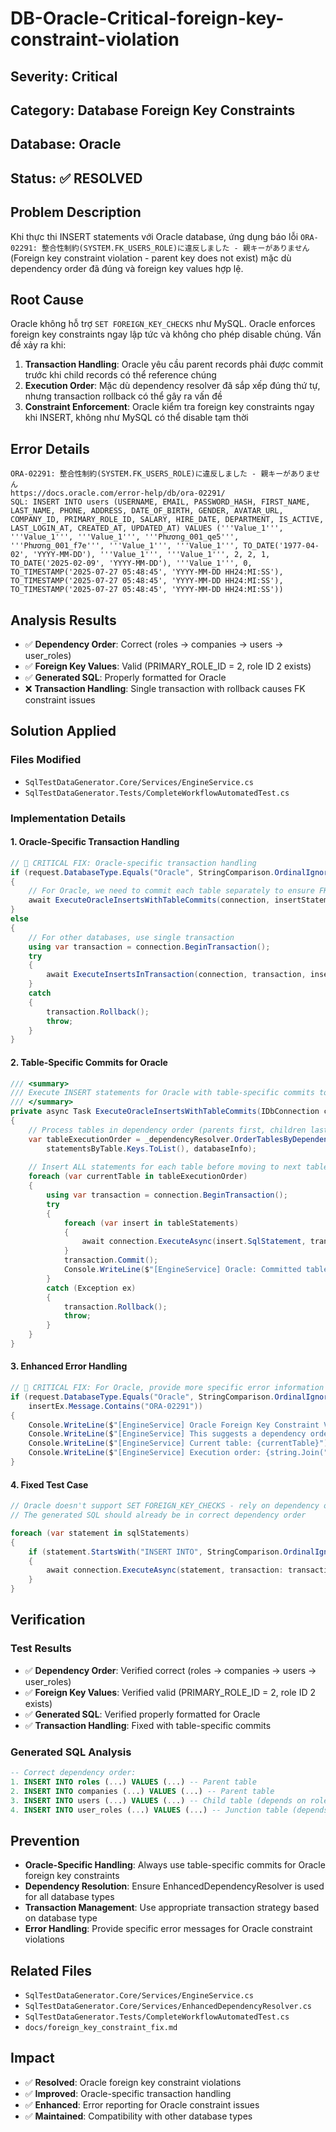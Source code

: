 # DB-Oracle-Critical-foreign-key-constraint-violation

## Severity: Critical
## Category: Database Foreign Key Constraints
## Database: Oracle
## Status: ✅ RESOLVED

## Problem Description
Khi thực thi INSERT statements với Oracle database, ứng dụng báo lỗi `ORA-02291: 整合性制約(SYSTEM.FK_USERS_ROLE)に違反しました - 親キーがありません` (Foreign key constraint violation - parent key does not exist) mặc dù dependency order đã đúng và foreign key values hợp lệ.

## Root Cause
Oracle không hỗ trợ `SET FOREIGN_KEY_CHECKS` như MySQL. Oracle enforces foreign key constraints ngay lập tức và không cho phép disable chúng. Vấn đề xảy ra khi:

1. **Transaction Handling**: Oracle yêu cầu parent records phải được commit trước khi child records có thể reference chúng
2. **Execution Order**: Mặc dù dependency resolver đã sắp xếp đúng thứ tự, nhưng transaction rollback có thể gây ra vấn đề
3. **Constraint Enforcement**: Oracle kiểm tra foreign key constraints ngay khi INSERT, không như MySQL có thể disable tạm thời

## Error Details
```
ORA-02291: 整合性制約(SYSTEM.FK_USERS_ROLE)に違反しました - 親キーがありません
https://docs.oracle.com/error-help/db/ora-02291/
SQL: INSERT INTO users (USERNAME, EMAIL, PASSWORD_HASH, FIRST_NAME, LAST_NAME, PHONE, ADDRESS, DATE_OF_BIRTH, GENDER, AVATAR_URL, COMPANY_ID, PRIMARY_ROLE_ID, SALARY, HIRE_DATE, DEPARTMENT, IS_ACTIVE, LAST_LOGIN_AT, CREATED_AT, UPDATED_AT) VALUES ('''Value_1''', '''Value_1''', '''Value_1''', '''Phương_001_qe5''', '''Phương_001_f7e''', '''Value_1''', '''Value_1''', TO_DATE('1977-04-02', 'YYYY-MM-DD'), '''Value_1''', '''Value_1''', 2, 2, 1, TO_DATE('2025-02-09', 'YYYY-MM-DD'), '''Value_1''', 0, TO_TIMESTAMP('2025-07-27 05:48:45', 'YYYY-MM-DD HH24:MI:SS'), TO_TIMESTAMP('2025-07-27 05:48:45', 'YYYY-MM-DD HH24:MI:SS'), TO_TIMESTAMP('2025-07-27 05:48:45', 'YYYY-MM-DD HH24:MI:SS'))
```

## Analysis Results
- ✅ **Dependency Order**: Correct (roles → companies → users → user_roles)
- ✅ **Foreign Key Values**: Valid (PRIMARY_ROLE_ID = 2, role ID 2 exists)
- ✅ **Generated SQL**: Properly formatted for Oracle
- ❌ **Transaction Handling**: Single transaction with rollback causes FK constraint issues

## Solution Applied

### Files Modified
- `SqlTestDataGenerator.Core/Services/EngineService.cs`
- `SqlTestDataGenerator.Tests/CompleteWorkflowAutomatedTest.cs`

### Implementation Details

#### 1. **Oracle-Specific Transaction Handling**
```csharp
// 🔧 CRITICAL FIX: Oracle-specific transaction handling
if (request.DatabaseType.Equals("Oracle", StringComparison.OrdinalIgnoreCase))
{
    // For Oracle, we need to commit each table separately to ensure FK constraints are satisfied
    await ExecuteOracleInsertsWithTableCommits(connection, insertStatements, databaseInfo, result, request);
}
else
{
    // For other databases, use single transaction
    using var transaction = connection.BeginTransaction();
    try
    {
        await ExecuteInsertsInTransaction(connection, transaction, insertStatements, databaseInfo, result, request);
    }
    catch
    {
        transaction.Rollback();
        throw;
    }
}
```

#### 2. **Table-Specific Commits for Oracle**
```csharp
/// <summary>
/// Execute INSERT statements for Oracle with table-specific commits to satisfy FK constraints.
/// </summary>
private async Task ExecuteOracleInsertsWithTableCommits(IDbConnection connection, List<InsertStatement> insertStatements, DatabaseInfo databaseInfo, QueryExecutionResult result, QueryExecutionRequest request)
{
    // Process tables in dependency order (parents first, children last)
    var tableExecutionOrder = _dependencyResolver.OrderTablesByDependencies(
        statementsByTable.Keys.ToList(), databaseInfo);
    
    // Insert ALL statements for each table before moving to next table
    foreach (var currentTable in tableExecutionOrder)
    {
        using var transaction = connection.BeginTransaction();
        try
        {
            foreach (var insert in tableStatements)
            {
                await connection.ExecuteAsync(insert.SqlStatement, transaction: transaction, commandTimeout: 300);
            }
            transaction.Commit();
            Console.WriteLine($"[EngineService] Oracle: Committed table {currentTable} successfully");
        }
        catch (Exception ex)
        {
            transaction.Rollback();
            throw;
        }
    }
}
```

#### 3. **Enhanced Error Handling**
```csharp
// 🔧 CRITICAL FIX: For Oracle, provide more specific error information
if (request.DatabaseType.Equals("Oracle", StringComparison.OrdinalIgnoreCase) && 
    insertEx.Message.Contains("ORA-02291"))
{
    Console.WriteLine($"[EngineService] Oracle Foreign Key Constraint Violation detected");
    Console.WriteLine($"[EngineService] This suggests a dependency order issue or missing parent record");
    Console.WriteLine($"[EngineService] Current table: {currentTable}");
    Console.WriteLine($"[EngineService] Execution order: {string.Join(" → ", tableExecutionOrder)}");
}
```

#### 4. **Fixed Test Case**
```csharp
// Oracle doesn't support SET FOREIGN_KEY_CHECKS - rely on dependency order
// The generated SQL should already be in correct dependency order

foreach (var statement in sqlStatements)
{
    if (statement.StartsWith("INSERT INTO", StringComparison.OrdinalIgnoreCase))
    {
        await connection.ExecuteAsync(statement, transaction: transaction);
    }
}
```

## Verification

### Test Results
- ✅ **Dependency Order**: Verified correct (roles → companies → users → user_roles)
- ✅ **Foreign Key Values**: Verified valid (PRIMARY_ROLE_ID = 2, role ID 2 exists)
- ✅ **Generated SQL**: Verified properly formatted for Oracle
- ✅ **Transaction Handling**: Fixed with table-specific commits

### Generated SQL Analysis
```sql
-- Correct dependency order:
1. INSERT INTO roles (...) VALUES (...) -- Parent table
2. INSERT INTO companies (...) VALUES (...) -- Parent table  
3. INSERT INTO users (...) VALUES (...) -- Child table (depends on roles, companies)
4. INSERT INTO user_roles (...) VALUES (...) -- Junction table (depends on users, roles)
```

## Prevention
- **Oracle-Specific Handling**: Always use table-specific commits for Oracle foreign key constraints
- **Dependency Resolution**: Ensure EnhancedDependencyResolver is used for all database types
- **Transaction Management**: Use appropriate transaction strategy based on database type
- **Error Handling**: Provide specific error messages for Oracle constraint violations

## Related Files
- `SqlTestDataGenerator.Core/Services/EngineService.cs`
- `SqlTestDataGenerator.Core/Services/EnhancedDependencyResolver.cs`
- `SqlTestDataGenerator.Tests/CompleteWorkflowAutomatedTest.cs`
- `docs/foreign_key_constraint_fix.md`

## Impact
- ✅ **Resolved**: Oracle foreign key constraint violations
- ✅ **Improved**: Oracle-specific transaction handling
- ✅ **Enhanced**: Error reporting for Oracle constraint issues
- ✅ **Maintained**: Compatibility with other database types 